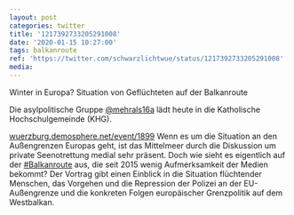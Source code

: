 ```yaml
---
layout: post
categories: twitter
title: '1217392733205291008'
date: '2020-01-15 10:27:00'
tags: balkanroute
ref: 'https://twitter.com/schwarzlichtwue/status/1217392733205291008'
media:
---
```

Winter in Europa? Situation von Geflüchteten auf der Balkanroute



Die asylpolitische Gruppe [@mehrals16a](https://twitter.com/mehrals16a) lädt heute in die Katholische Hochschulgemeinde (KHG).



[wuerzburg.demosphere.net/event/1899](https://wuerzburg.demosphere.net/event/1899) 
Wenn es um die Situation an den Außengrenzen Europas geht, ist das Mittelmeer durch die Diskussion um private Seenotrettung medial sehr präsent. Doch wie sieht es eigentlich auf der [#Balkanroute](/t/balkanroute) aus, die seit 2015 wenig Aufmerksamkeit der Medien bekommt? 
Der Vortrag gibt einen Einblick in die Situation flüchtender Menschen, das Vorgehen und die Repression der Polizei an der EU-Außengrenze und die konkreten Folgen europäischer Grenzpolitik auf dem Westbalkan. 